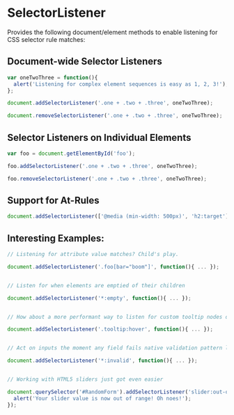 SelectorListener
================

Provides the following document/element methods to enable listening for CSS selector rule matches:

## Document-wide Selector Listeners

```javascript
var oneTwoThree = function(){
  alert('Listening for complex element sequences is easy as 1, 2, 3!');
};

document.addSelectorListener('.one + .two + .three', oneTwoThree);

document.removeSelectorListener('.one + .two + .three', oneTwoThree);
```

## Selector Listeners on Individual Elements

```javascript
var foo = document.getElementById('foo');

foo.addSelectorListener('.one + .two + .three', oneTwoThree);

foo.removeSelectorListener('.one + .two + .three', oneTwoThree);
```

## Support for At-Rules

```javascript
document.addSelectorListener(['@media (min-width: 500px)', 'h2:target'], someFn);
```

## Interesting Examples:

```javascript
// Listening for attribute value matches? Child's play.

document.addSelectorListener('.foo[bar="boom"]', function(){ ... });


// Listen for when elements are emptied of their children

document.addSelectorListener('*:empty', function(){ ... });


// How about a more performant way to listen for custom tooltip nodes document wide?

document.addSelectorListener('.tooltip:hover', function(){ ... });


// Act on inputs the moment any field fails native validation pattern logic

document.addSelectorListener('*:invalid', function(){ ... });


// Working with HTML5 sliders just got even easier

document.querySelector('#RandomForm').addSelectorListener('slider:out-of-range', function(){
  alert('Your slider value is now out of range! Oh noes!');
});
```

